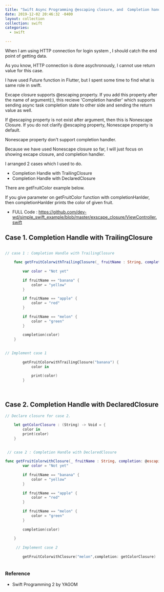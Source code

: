 ```yaml
---
title: "Swift Async Programming @escaping closure, and  Completion handler"
date: 2019-12-02 20:46:32 -0400
layout: collection
collection: swift
categories:
  - swift
  
---
```




When I am using HTTP connection for login system , I should catch the end point of getting data. 

As you know, HTTP connection is done asychronously, I cannot use return value for this case.

I have used Future function in Flutter, but I spent some time to find what is same role in swift.

Excape closure supports @escaping property.
If you add this property after the name of argument(:), this recieve  'Completion handler' which supports sending async task completion state to other side and sending the return value as well.

If @escaping  property is not exist after argument, then this is Nonescape Closure.
If you do not clarify @escaping property, Nonescape property is default.

Nonescape property don't support completion handler.


Because we have used Nonescape closure so far, I will just focus on showing excape closure, and completion handler.


I arranged 2 cases which I used to do.

- Completion Handle with TrailingClosure
- Completion Handle with DeclaredClosure

There are getFruitColor example below.

If you give parameter on getFruitColor function with completionHanlder, then completionHanlder prints the color of given fruit.

- FULL Code : https://github.com/dev-wd/simple_swift_example/blob/master/exscape_closure/ViewController.swift


## Case 1. Completion Handle with TrailingClosure
```swift

// case 1 : Completion Handle with TrailingClosure
    
    func getFruitColorwithTrailingClosure(_ fruitName : String, completion: @escaping (String)-> Void) {
        
        var color = "Not yet"
        
        if fruitName == "banana" {
            color = "yellow"
        }
        
        if fruitName == "apple" {
            color = "red"
        }
        
        if fruitName == "melon" {
            color = "green"
        }
        
        completion(color)
    }
    
    
// Implement case 1
        
        getFruitColorwithTrailingClosure("banana") {
            color in
            
            print(color)
        }
        
        
```



## Case 2. Completion Handle with DeclaredClosure

```swift
// Declare closure for case 2.
    
    let getColorClosure : (String) -> Void = {
        color in
        print(color)
    }
    
    
 // case 2 : Completion Handle with DeclaredClosure
    
func getFruitColorwithClosure(_ fruitName : String, completion: @escaping (String)-> Void) {
        var color = "Not yet"
        
        if fruitName == "banana" {
            color = "yellow"
        }
        
        if fruitName == "apple" {
            color = "red"
        }
        
        if fruitName == "melon" {
            color = "green"
        }
        
        completion(color)
        
    }
    
     // Implement case 2
        
        getFruitColorwithClosure("melon",completion: getColorClosure)
    
```




### Reference
- Swift Programming 2 by YAGOM


